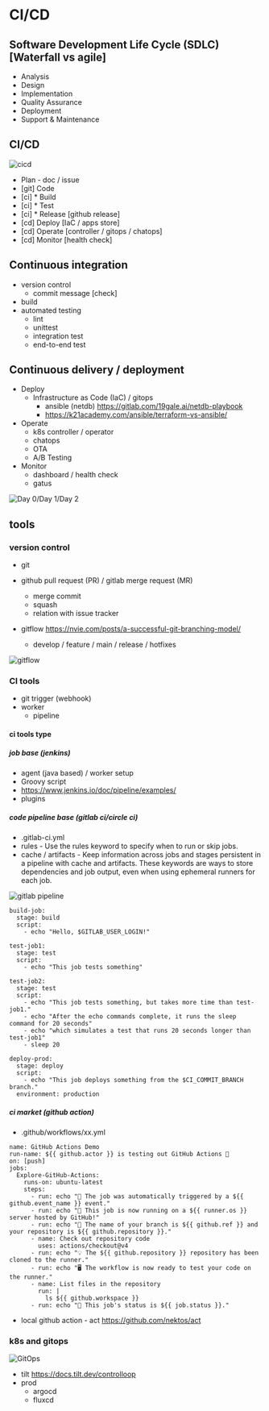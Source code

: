 # CI/CD

## Software Development Life Cycle (SDLC) [Waterfall vs agile]

 - Analysis
 - Design
 - Implementation
 - Quality Assurance
 - Deployment
 - Support & Maintenance

## CI/CD

![cicd](https://blog.mergify.com/content/images/2022/03/CI-CD-infinity-copy-1.jpg)

 - Plan - doc / issue
 - [git] Code
 - [ci] * Build
 - [ci] * Test
 - [ci] * Release [github release]
 - [cd] Deploy [IaC / apps store]
 - [cd] Operate [controller / gitops / chatops]
 - [cd] Monitor [health check]

## Continuous integration

 - version control
   - commit message [check]
 - build
 - automated testing
   - lint
   - unittest
   - integration test
   - end-to-end test
 
## Continuous delivery / deployment

 - Deploy
   - Infrastructure as Code (IaC) / gitops
     - ansible (netdb) https://gitlab.com/19gale.ai/netdb-playbook
     - https://k21academy.com/ansible/terraform-vs-ansible/
 - Operate
   - k8s controller / operator
   - chatops
   - OTA
   - A/B Testing
 - Monitor
   - dashboard / health check
   - gatus

![Day 0/Day 1/Day 2 ](https://codilime.com/static/434aed9e5736a625a9057f0b8fe6c325/701e9/day0-day1-day2-blogpost-new.png)

## tools

### version control

- git

- github pull request (PR) / gitlab merge request (MR)
  - merge commit
  - squash
  - relation with issue tracker
- gitflow https://nvie.com/posts/a-successful-git-branching-model/
  - develop / feature / main / release / hotfixes

![gitflow](https://nvie.com/img/git-model@2x.png)

### CI tools

- git trigger (webhook)
- worker
  - pipeline

#### ci tools type
##### job base (jenkins)
- agent (java based) / worker setup
- Groovy script
- https://www.jenkins.io/doc/pipeline/examples/
- plugins

##### code pipeline base (gitlab ci/circle ci)
- .gitlab-ci.yml
- rules - Use the rules keyword to specify when to run or skip jobs.
- cache / artifacts - Keep information across jobs and stages persistent in a pipeline with cache and artifacts. These keywords are ways to store dependencies and job output, even when using ephemeral runners for each job. 

![gitlab pipeline](https://docs.gitlab.com/ee/ci/quick_start/img/pipeline_graph_v13_6.png)

```
build-job:
  stage: build
  script:
    - echo "Hello, $GITLAB_USER_LOGIN!"

test-job1:
  stage: test
  script:
    - echo "This job tests something"

test-job2:
  stage: test
  script:
    - echo "This job tests something, but takes more time than test-job1."
    - echo "After the echo commands complete, it runs the sleep command for 20 seconds"
    - echo "which simulates a test that runs 20 seconds longer than test-job1"
    - sleep 20

deploy-prod:
  stage: deploy
  script:
    - echo "This job deploys something from the $CI_COMMIT_BRANCH branch."
  environment: production
```

##### ci market (github action)

- .github/workflows/xx.yml

```
name: GitHub Actions Demo
run-name: ${{ github.actor }} is testing out GitHub Actions 🚀
on: [push]
jobs:
  Explore-GitHub-Actions:
    runs-on: ubuntu-latest
    steps:
      - run: echo "🎉 The job was automatically triggered by a ${{ github.event_name }} event."
      - run: echo "🐧 This job is now running on a ${{ runner.os }} server hosted by GitHub!"
      - run: echo "🔎 The name of your branch is ${{ github.ref }} and your repository is ${{ github.repository }}."
      - name: Check out repository code
        uses: actions/checkout@v4
      - run: echo "💡 The ${{ github.repository }} repository has been cloned to the runner."
      - run: echo "🖥️ The workflow is now ready to test your code on the runner."
      - name: List files in the repository
        run: |
          ls ${{ github.workspace }}
      - run: echo "🍏 This job's status is ${{ job.status }}."
```

- local github action - act https://github.com/nektos/act

### k8s and gitops 
![GitOps](https://dz2cdn1.dzone.com/storage/temp/16239206-picture4.png)

- tilt https://docs.tilt.dev/controlloop
- prod
  - argocd
  - fluxcd


